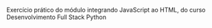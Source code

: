Exercício prático do módulo integrando JavaScript ao HTML, do curso Desenvolvimento Full Stack Python
